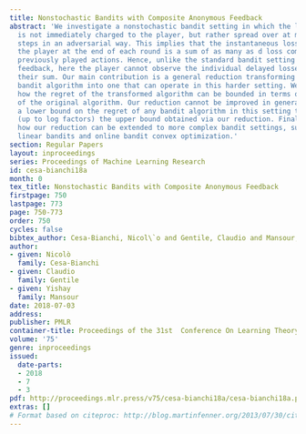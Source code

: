 ```yaml
---
title: Nonstochastic Bandits with Composite Anonymous Feedback
abstract: 'We investigate a nonstochastic bandit setting in which the loss of an action
  is not immediately charged to the player, but rather spread over at most d consecutive
  steps in an adversarial way. This implies that the instantaneous loss observed by
  the player at the end of each round is a sum of as many as d loss components of
  previously played actions. Hence, unlike the standard bandit setting with delayed
  feedback, here the player cannot observe the individual delayed losses, but only
  their sum. Our main contribution is a general reduction transforming a standard
  bandit algorithm into one that can operate in this harder setting. We also show
  how the regret of the transformed algorithm can be bounded in terms of the regret
  of the original algorithm. Our reduction cannot be improved in general: we prove
  a lower bound on the regret of any bandit algorithm in this setting that matches
  (up to log factors) the upper bound obtained via our reduction. Finally, we show
  how our reduction can be extended to more complex bandit settings, such as combinatorial
  linear bandits and online bandit convex optimization.'
section: Regular Papers
layout: inproceedings
series: Proceedings of Machine Learning Research
id: cesa-bianchi18a
month: 0
tex_title: Nonstochastic Bandits with Composite Anonymous Feedback
firstpage: 750
lastpage: 773
page: 750-773
order: 750
cycles: false
bibtex_author: Cesa-Bianchi, Nicol\`o and Gentile, Claudio and Mansour, Yishay
author:
- given: Nicolò
  family: Cesa-Bianchi
- given: Claudio
  family: Gentile
- given: Yishay
  family: Mansour
date: 2018-07-03
address: 
publisher: PMLR
container-title: Proceedings of the 31st  Conference On Learning Theory
volume: '75'
genre: inproceedings
issued:
  date-parts:
  - 2018
  - 7
  - 3
pdf: http://proceedings.mlr.press/v75/cesa-bianchi18a/cesa-bianchi18a.pdf
extras: []
# Format based on citeproc: http://blog.martinfenner.org/2013/07/30/citeproc-yaml-for-bibliographies/
---
```

